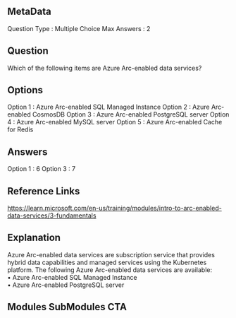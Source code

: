 ## MetaData 
Question Type : Multiple Choice
Max Answers : 2

## Question 
Which of the following items are Azure Arc-enabled data services?

## Options 
Option 1 :  Azure Arc-enabled SQL Managed Instance
Option 2 :  Azure Arc-enabled CosmosDB
Option 3 :  Azure Arc-enabled PostgreSQL server
Option 4 :  Azure Arc-enabled MySQL server
Option 5 :  Azure Arc-enabled Cache for Redis

## Answers 
Option 1 : 6
Option 3 : 7

## Reference Links 
https://learn.microsoft.com/en-us/training/modules/intro-to-arc-enabled-data-services/3-fundamentals

## Explanation 
Azure Arc-enabled data services are subscription service that provides hybrid data capabilities and managed services using the Kubernetes platform. The following Azure Arc-enabled data services are available:<br>•	Azure Arc-enabled SQL Managed Instance<br>•	Azure Arc-enabled PostgreSQL server

## Modules SubModules CTA
